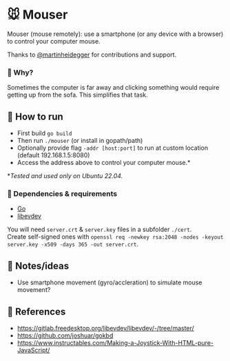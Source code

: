 # 🐭 Mouser

Mouser (mouse remotely): use a smartphone (or any device with a browser) to control your computer mouse.

Thanks to [@martinheidegger](https://github.com/martinheidegger) for contributions and support.

### 🙈 Why?

Sometimes the computer is far away and clicking something would require getting up from the sofa. This simplifies that task.

## 🚴 How to run

- First build `go build`
- Then run `./mouser` (or install in gopath/path)
- Optionally provide flag `-addr [host:port]` to run at custom location (default 192.168.1.5:8080)
- Access the address above to control your computer mouse.\*

\*_Tested and used only on Ubuntu 22.04._

### 📎 Dependencies & requirements

- [Go](https://go.dev/)
- [libevdev](https://gitlab.freedesktop.org/libevdev/libevdev/-/tree/master/libevdev)

You will need `server.crt` & `server.key` files in a subfolder `./cert`.  
Create self-signed ones with `openssl req -newkey rsa:2048 -nodes -keyout server.key -x509 -days 365 -out server.crt`.

## 🤸 Notes/ideas

- Use smartphone movement (gyro/accleration) to simulate mouse movement?

## 📑 References

- https://gitlab.freedesktop.org/libevdev/libevdev/-/tree/master/
- https://github.com/joshuar/gokbd
- https://www.instructables.com/Making-a-Joystick-With-HTML-pure-JavaScript/
